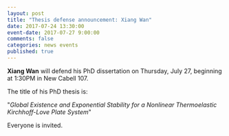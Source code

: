 ```yaml
---
layout: post
title: "Thesis defense announcement: Xiang Wan"
date: 2017-07-24 13:30:00
event-date: 2017-07-27 9:00:00
comments: false
categories: news events
published: true
---
```


**Xiang Wan** will defend his PhD dissertation on Thursday, July 27, beginning at 1:30PM in New Cabell 107.

The title of his PhD thesis is:

"_Global Existence and Exponential Stability for a Nonlinear Thermoelastic Kirchhoff-Love Plate System_"

Everyone is invited.
